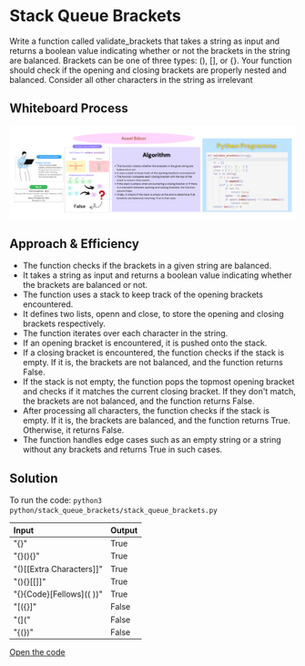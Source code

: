 # Stack Queue Brackets
Write a function called validate_brackets that takes a string as input and returns a boolean value indicating whether or not the brackets in the string are balanced. Brackets can be one of three types: (), [], or {}. Your function should check if the opening and closing brackets are properly nested and balanced. Consider all other characters in the string as irrelevant

## Whiteboard Process
![bracket](./brackets.png)

## Approach & Efficiency
- The function checks if the brackets in a given string are balanced.
- It takes a string as input and returns a boolean value indicating whether the brackets are balanced or not.
- The function uses a stack to keep track of the opening brackets encountered.
- It defines two lists, openn and close, to store the opening and closing brackets respectively.
- The function iterates over each character in the string.
- If an opening bracket is encountered, it is pushed onto the stack.
- If a closing bracket is encountered, the function checks if the stack is empty. If it is, the brackets are not balanced, and the function returns False.
- If the stack is not empty, the function pops the topmost opening bracket and checks if it matches the current closing bracket. If they don't match, the brackets are not balanced, and the function returns False.
- After processing all characters, the function checks if the stack is empty. If it is, the brackets are balanced, and the function returns True. Otherwise, it returns False.
- The function handles edge cases such as an empty string or a string without any brackets and returns True in such cases.

## Solution
To run the code: `python3 python/stack_queue_brackets/stack_queue_brackets.py`


|Input|Output|
|:-----|:------|
|"{}"|True|
|"{}(){}"|True|
|"()[[Extra Characters]]"|True|
|"(){}[[]]"|True|
|"{}{Code}[Fellows](( ))"|True|
|"[({}]"|False|
|"(]("|False|
|"{(})"|False|

[Open the code](./stack_queue_brackets.py)
